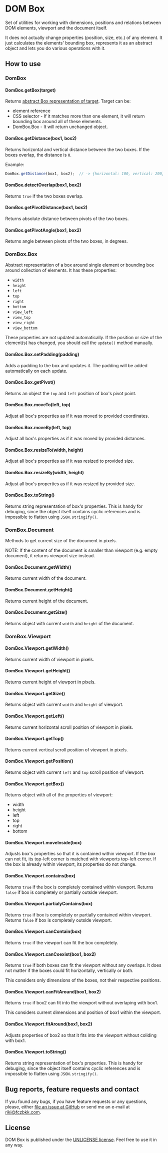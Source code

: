 # DOM Box

Set of utilities for working with dimensions, positions and relations between DOM elements, viewport and the document itself.

It does not actually change properties (position, size, etc.) of any element. It just calculates the elements' bounding box, represents it as an abstract object and lets you do various operations with it.

## How to use

### DomBox

#### DomBox.getBox(target)

Returns [abstract Box representation of target](#domboxbox). Target can be:

- element reference
- CSS selector - If it matches more than one element, it will return bounding box around all of these elements.
- DomBox.Box - It will return unchanged object.

#### DomBox.getDistance(box1, box2)

Returns horizontal and vertical distance between the two boxes. If the boxes overlap, the distance is `0`.

Example:

```javascript
DomBox.getDistance(box1, box2);  // -> {horizontal: 100, vertical: 200}
```

#### DomBox.detectOverlap(box1, box2)

Returns `true` if the two boxes overlap.

#### DomBox.getPivotDistance(box1, box2)

Returns absolute distance between pivots of the two boxes.

#### DomBox.getPivotAngle(box1, box2)

Returns angle between pivots of the two boxes, in degrees.

### DomBox.Box

Abstract representation of a box around single element or bounding box around collection of elements. It has these properties:

- `width`
- `height`
- `left`
- `top`
- `right`
- `bottom`
- `view_left`
- `view_top`
- `view_right`
- `view_bottom`

These properties are not updated automatically. If the position or size of the element(s) has changed, you should call the `update()` method manually.

#### DomBox.Box.setPadding(padding)

Adds a padding to the box and updates it. The padding will be added automatically on each update.

#### DomBox.Box.getPivot()

Returns an object the `top` and `left` position of box's pivot point.

#### DomBox.Box.moveTo(left, top)

Adjust all box's properties as if it was moved to provided coordinates.

#### DomBox.Box.moveBy(left, top)

Adjust all box's properties as if it was moved by provided distances.

#### DomBox.Box.resizeTo(width, height)

Adjust all box's properties as if it was resized to provided size.

#### DomBox.Box.resizeBy(width, height)

Adjust all box's properties as if it was resized by provided size.

#### DomBox.Box.toString()

Returns string representation of box's properties. This is handy for debuging, since the object itself contains cyclic references and is impossible to flatten using `JSON.stringify()`.

### DomBox.Document

Methods to get current size of the document in pixels.

NOTE: If the content of the document is smaller than viewport (e.g. empty document), it returns viewport size instead.

#### DomBox.Document.getWidth()

Returns current width of the document.

#### DomBox.Document.getHeight()

Returns current height of the document.

#### DomBox.Document.getSize()

Returns object with current `width` and `height` of the document.

### DomBox.Viewport

#### DomBox.Viewport.getWidth()

Returns current width of viewport in pixels.

#### DomBox.Viewport.getHeight()

Returns current height of viewport in pixels.

#### DomBox.Viewport.getSize()

Returns object with current `width` and `height` of viewport.

#### DomBox.Viewport.getLeft()

Returns current horizontal scroll position of viewport in pixels.

#### DomBox.Viewport.getTop()

Returns current vertical scroll position of viewport in pixels.

#### DomBox.Viewport.getPosition()

Returns object with current `left` and `top` scroll position of viewport.

#### DomBox.Viewport.getBox()

Returns object with all of the properties of viewport:

- width
- height
- left
- top
- right
- bottom

#### DomBox.Viewport.moveInside(box)

Adjusts box's properties so that it is contained within viewport. If the box can not fit, its top-left corner is matched with viewports top-left corner. If the box is already within viewport, its properties do not change.

#### DomBox.Viewport.contains(box)

Returns `true` if the box is completely contained within viewport. Returns `false` if box is completely or partially outside viewport.

#### DomBox.Viewport.partialyContains(box)

Returns `true` if box is completely or partially contained within viewport. Returns `false` if box is completely outside viewport.

#### DomBox.Viewport.canContain(box)

Returns `true` if the viewport can fit the box completely.

#### DomBox.Viewport.canCoexist(box1, box2)

Returns `true` if both boxes can fit the viewport without any overlaps. It does not matter if the boxes could fit horizontally, vertically or both.

This considers only dimensions of the boxes, not their respective positions.

#### DomBox.Viewport.canFitAround(box1, box2)

Returns `true` if box2 can fit into the viewport without overlaping with box1.

This considers current dimensions and position of box1 within the viewport.

#### DomBox.Viewport.fitAround(box1, box2)

Adjusts properties of box2 so that it fits into the viewport without coliding with box1.

#### DomBox.Viewport.toString()

Returns string representation of box's properties. This is handy for debuging, since the object itself contains cyclic references and is impossible to flatten using `JSON.stringify()`.


## Bug reports, feature requests and contact

If you found any bugs, if you have feature requests or any questions, please, either [file an issue at GitHub](https://github.com/InlineManual/dom-box/issues) or send me an e-mail at [riki@fczbkk.com](mailto:riki@fczbkk.com).

## License

DOM Box is published under the [UNLICENSE license](https://github.com/InlineManual/dom-box/blob/master/UNLICENSE). Feel free to use it in any way.
